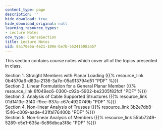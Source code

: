 ```yaml
---
content_type: page
description: ''
hide_download: true
hide_download_original: null
learning_resource_types:
- Lecture Notes
ocw_type: CourseSection
title: Lecture Notes
uid: 8a170e5a-4e21-109e-be7b-552415083a57
---
```


This section contains course notes which cover all of the topics presented in class.

Section 1. Straight Members with Planar Loading ({{% resource_link 0b4570a6-d83a-2136-3a7e-05a913794d51 "PDF" %}})  
Section 2. Linear Formulation for a General Planar Member ({{% resource_link 6f049ec6-0300-c92b-5902-be2305f82fdf "PDF" %}})  
Section 3. Analysis of Cable Supported Structures ({{% resource_link 01d1413e-3f40-f9ce-937a-c67c4920749b "PDF" %}})  
Section 4. Non-linear Analysis of Trusses ({{% resource_link 3b2e7db8-1546-c009-aade-431fa176400b "PDF" %}})  
Section 5. Non-linear Analysis of Members ({{% resource_link 55bb7249-5289-c5e1-635a-6c86dbca3f8c "PDF" %}})